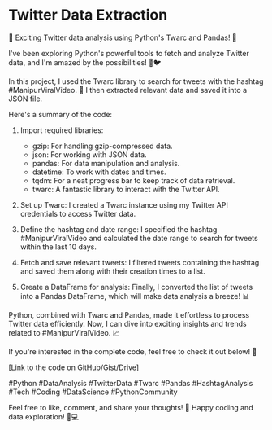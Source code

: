 # Twitter Data Extraction
📢 Exciting Twitter data analysis using Python's Twarc and Pandas! 🚀

I've been exploring Python's powerful tools to fetch and analyze Twitter data, and I'm amazed by the possibilities! 🐍🐦

In this project, I used the Twarc library to search for tweets with the hashtag #ManipurViralVideo. 📅 I then extracted relevant data and saved it into a JSON file.

Here's a summary of the code:

1. Import required libraries:
   - gzip: For handling gzip-compressed data.
   - json: For working with JSON data.
   - pandas: For data manipulation and analysis.
   - datetime: To work with dates and times.
   - tqdm: For a neat progress bar to keep track of data retrieval.
   - twarc: A fantastic library to interact with the Twitter API.

2. Set up Twarc:
   I created a Twarc instance using my Twitter API credentials to access Twitter data.

3. Define the hashtag and date range:
   I specified the hashtag #ManipurViralVideo and calculated the date range to search for tweets within the last 10 days.

4. Fetch and save relevant tweets:
   I filtered tweets containing the hashtag and saved them along with their creation times to a list.

5. Create a DataFrame for analysis:
   Finally, I converted the list of tweets into a Pandas DataFrame, which will make data analysis a breeze! 📊

Python, combined with Twarc and Pandas, made it effortless to process Twitter data efficiently. Now, I can dive into exciting insights and trends related to #ManipurViralVideo. 📈

If you're interested in the complete code, feel free to check it out below! 🔽

[Link to the code on GitHub/Gist/Drive]

#Python #DataAnalysis #TwitterData #Twarc #Pandas #HashtagAnalysis #Tech #Coding #DataScience #PythonCommunity

Feel free to like, comment, and share your thoughts! 🤝 Happy coding and data exploration! 🚀💻
